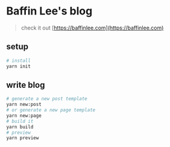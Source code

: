 # Baffin Lee's blog

> check it out [https://baffinlee.com](https://baffinlee.com)

## setup
```bash
# install
yarn init
```

## write blog
```bash
# generate a new post template
yarn new:post
# or generate a new page template
yarn new:page
# build it
yarn build
# preview
yarn preview
```
